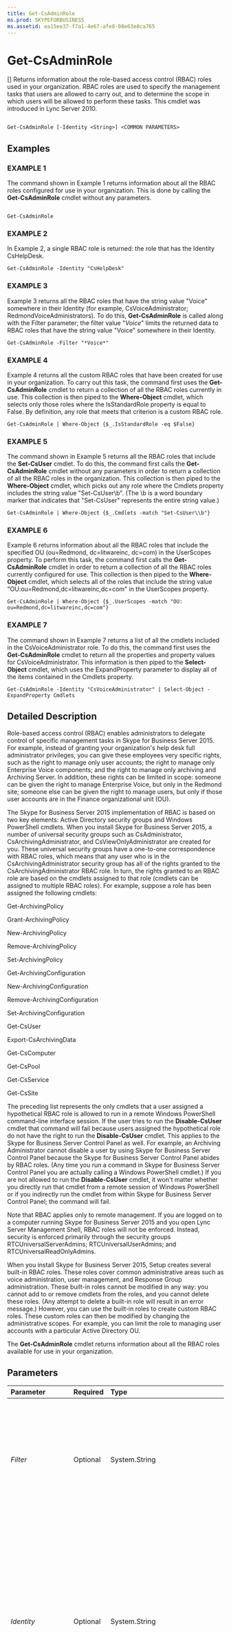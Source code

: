 ```yaml
---
title: Get-CsAdminRole
ms.prod: SKYPEFORBUSINESS
ms.assetid: ea15ee37-f7a1-4e67-afe8-08e63e8ca765
---
```



# Get-CsAdminRole
[]
Returns information about the role-based access control (RBAC) roles used in your organization. RBAC roles are used to specify the management tasks that users are allowed to carry out, and to determine the scope in which users will be allowed to perform these tasks. This cmdlet was introduced in Lync Server 2010.
  
    
    


```

Get-CsAdminRole [-Identity <String>] <COMMON PARAMETERS>

```


## Examples


  
    
    

### EXAMPLE 1

The command shown in Example 1 returns information about all the RBAC roles configured for use in your organization. This is done by calling the **Get-CsAdminRole** cmdlet without any parameters.
  
    
    

```

Get-CsAdminRole
```


### EXAMPLE 2

In Example 2, a single RBAC role is returned: the role that has the Identity CsHelpDesk.
  
    
    

```
Get-CsAdminRole -Identity "CsHelpDesk"
```


### EXAMPLE 3

Example 3 returns all the RBAC roles that have the string value "Voice" somewhere in their Identity (for example, CsVoiceAdministrator; RedmondVoiceAdministrators). To do this, **Get-CsAdminRole** is called along with the Filter parameter; the filter value "*Voice*" limits the returned data to RBAC roles that have the string value "Voice" somewhere in their Identity.
  
    
    

```
Get-CsAdminRole -Filter "*Voice*"
```


### EXAMPLE 4

Example 4 returns all the custom RBAC roles that have been created for use in your organization. To carry out this task, the command first uses the **Get-CsAdminRole** cmdlet to return a collection of all the RBAC roles currently in use. This collection is then piped to the **Where-Object** cmdlet, which selects only those roles where the IsStandardRole property is equal to False. By definition, any role that meets that criterion is a custom RBAC role.
  
    
    

```
Get-CsAdminRole | Where-Object {$_.IsStandardRole -eq $False}
```


### EXAMPLE 5

The command shown in Example 5 returns all the RBAC roles that include the **Set-CsUser** cmdlet. To do this, the command first calls the **Get-CsAdminRole** cmdlet without any parameters in order to return a collection of all the RBAC roles in the organization. This collection is then piped to the **Where-Object** cmdlet, which picks out any role where the Cmdlets property includes the string value "Set-CsUser\\b". (The \\b is a word boundary marker that indicates that "Set-CsUser" represents the entire string value.)
  
    
    

```
Get-CsAdminRole | Where-Object {$_.Cmdlets -match "Set-CsUser\\b"}
```


### EXAMPLE 6

Example 6 returns information about all the RBAC roles that include the specified OU (ou=Redmond, dc=litwareinc, dc=com) in the UserScopes property. To perform this task, the command first calls the **Get-CsAdminRole** cmdlet in order to return a collection of all the RBAC roles currently configured for use. This collection is then piped to the **Where-Object** cmdlet, which selects all of the roles that include the string value "OU:ou=Redmond,dc=litwareinc,dc=com" in the UserScopes property.
  
    
    

```
Get-CsAdminRole | Where-Object {$_.UserScopes -match "OU: ou=Redmond,dc=litwareinc,dc=com"}
```


### EXAMPLE 7

The command shown in Example 7 returns a list of all the cmdlets included in the CsVoiceAdministrator role. To do this, the command first uses the **Get-CsAdminRole** cmdlet to return all the properties and property values for CsVoiceAdministrator. This information is then piped to the **Select-Object** cmdlet, which uses the ExpandProperty parameter to display all of the items contained in the Cmdlets property.
  
    
    

```
Get-CsAdminRole -Identity "CsVoiceAdministrator" | Select-Object -ExpandProperty Cmdlets
```


## Detailed Description

Role-based access control (RBAC) enables administrators to delegate control of specific management tasks in Skype for Business Server 2015. For example, instead of granting your organization's help desk full administrator privileges, you can give these employees very specific rights, such as the right to manage only user accounts; the right to manage only Enterprise Voice components; and the right to manage only archiving and Archiving Server. In addition, these rights can be limited in scope: someone can be given the right to manage Enterprise Voice, but only in the Redmond site; someone else can be given the right to manage users, but only if those user accounts are in the Finance organizational unit (OU).
  
    
    
The Skype for Business Server 2015 implementation of RBAC is based on two key elements: Active Directory security groups and Windows PowerShell cmdlets. When you install Skype for Business Server 2015, a number of universal security groups such as CsAdministrator, CsArchivingAdministrator, and CsViewOnlyAdministrator are created for you. These universal security groups have a one-to-one correspondence with RBAC roles, which means that any user who is in the CsArchivingAdministrator security group has all of the rights granted to the CsArchivingAdministrator RBAC role. In turn, the rights granted to an RBAC role are based on the cmdlets assigned to that role (cmdlets can be assigned to multiple RBAC roles). For example, suppose a role has been assigned the following cmdlets:
  
    
    
Get-ArchivingPolicy
  
    
    
Grant-ArchivingPolicy
  
    
    
New-ArchivingPolicy
  
    
    
Remove-ArchivingPolicy
  
    
    
Set-ArchivingPolicy
  
    
    
Get-ArchivingConfiguration
  
    
    
New-ArchivingConfiguration
  
    
    
Remove-ArchivingConfiguration
  
    
    
Set-ArchivingConfiguration
  
    
    
Get-CsUser
  
    
    
Export-CsArchivingData
  
    
    
Get-CsComputer
  
    
    
Get-CsPool
  
    
    
Get-CsService
  
    
    
Get-CsSite
  
    
    
The preceding list represents the only cmdlets that a user assigned a hypothetical RBAC role is allowed to run in a remote Windows PowerShell command-line interface session. If the user tries to run the **Disable-CsUser** cmdlet that command will fail because users assigned the hypothetical role do not have the right to run the **Disable-CsUser** cmdlet. This applies to the Skype for Business Server Control Panel as well. For example, an Archiving Administrator cannot disable a user by using Skype for Business Server Control Panel because the Skype for Business Server Control Panel abides by RBAC roles. (Any time you run a command in Skype for Business Server Control Panel you are actually calling a Windows PowerShell cmdlet.) If you are not allowed to run the **Disable-CsUser** cmdlet, it won't matter whether you directly run that cmdlet from a remote session of Windows PowerShell or if you indirectly run the cmdlet from within Skype for Business Server Control Panel; the command will fail.
  
    
    
Note that RBAC applies only to remote management. If you are logged on to a computer running Skype for Business Server 2015 and you open Lync Server Management Shell, RBAC roles will not be enforced. Instead, security is enforced primarily through the security groups RTCUniversalServerAdmins; RTCUniversalUserAdmins; and RTCUniversalReadOnlyAdmins.
  
    
    
When you install Skype for Business Server 2015, Setup creates several built-in RBAC roles. These roles cover common administrative areas such as voice administration, user management, and Response Group administration. These built-in roles cannot be modified in any way: you cannot add to or remove cmdlets from the roles, and you cannot delete these roles. (Any attempt to delete a built-in role will result in an error message.) However, you can use the built-in roles to create custom RBAC roles. These custom roles can then be modified by changing the administrative scopes. For example, you can limit the role to managing user accounts with a particular Active Directory OU.
  
    
    
The **Get-CsAdminRole** cmdlet returns information about all the RBAC roles available for use in your organization.
  
    
    

## Parameters



|**Parameter**|**Required**|**Type**|**Description**|
|:-----|:-----|:-----|:-----|
| _Filter_ <br/> |Optional  <br/> |System.String  <br/> |Enables you to use wildcards in order to specify the RBAC role (or roles) to be returned. For example, to return all the roles that include the string value "Redmond" in their Identity, you can use this syntax:  `-Filter "*Redmond*"`.  <br/> |
| _Identity_ <br/> |Optional  <br/> |System.String  <br/> |Unique identifier for the RBAC role to be returned. The Identity for an RBAC role must be the same as the SamAccountName for the Active Directory universal security group associated with that role. For example, the help desk role has an Identity equal to CsHelpDesk; CsHelpDesk is also the SamAccountName of the Active Directory security group associated with that role.  <br/> |
| _LocalStore_ <br/> |Optional  <br/> |System.Management.Automation.SwitchParameter  <br/> |Retrieves the RBAC data from the local replica of the Central Management store rather than from the Central Management store itself.  <br/> |
| _Sid_ <br/> |Optional  <br/> |System.String  <br/> |Enables you to use a security identifier (SID) to specify the RBAC role to be retrieved. SIDs are assigned by Skype for Business Server 2015 at the time that the RBAC role is created, and look similar to this: S-1-5-21-1573807623-1597889489-1765977225-1145.  <br/> This same SID can also be found on the corresponding Active Directory security group.  <br/> |
| _BypassDualWrite_ <br/> |Optional  <br/> |System.Boolean  <br/> |PARAMVALUE: $true | $false  <br/> |
   

## Input Types

None.
  
    
    

## Return Types

The **Get-CsAdminRole** cmdlet returns instances of the Microsoft.Rtc.Management.WritableConfig.Settings.Roles.Role object.
  
    
    

